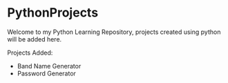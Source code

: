 # PythonProjects

Welcome to my Python Learning Repository, projects created using python will be added here.

Projects Added:

- Band Name Generator
- Password Generator
